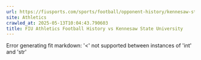 ```yaml
---
url: https://fiusports.com/sports/football/opponent-history/kennesaw-state-university/63
site: Athletics
crawled_at: 2025-05-13T10:04:43.790603
title: FIU Athletics Football History vs Kennesaw State University
---
```


Error generating fit markdown: '<' not supported between instances of 'int' and 'str'